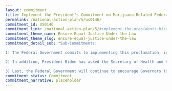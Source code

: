 ```yaml
---
layout: commitment
title: Implement the President’s Commitment on Marijuana-Related Federal Offenses
permalink: /national-action-plan/5/us0146/
commitment_id: US0146
commitment_link: /national-action-plan/5/#implement-the-presidents-historic-commitment-on-marijuana-related-federal-offenses
commitment_theme_name: Ensure Equal Justice Under the Law
commitment_theme_slug: ensure-equal-justice-under-the-law
commitment_detail_sub: "Sub-Commitments:

1) The Federal Government commits to implementing this proclamation, including by issuing certificates to eligible applicants who were convicted or charged with marijuana possession.

2) In addition, President Biden has asked the Secretary of Health and Human Services and the Attorney General to initiate a process to review how marijuana is scheduled under Federal law.

3) Last, the Federal Government will continue to encourage Governors to follow the Federal Government’s lead with regard to State offenses, since most marijuana prosecutions take place at the State level."
commitment_status: Commitment
commitment_narrative: placeholder
---
```


